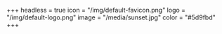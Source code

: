 +++
headless = true
icon = "/img/default-favicon.png"
logo = "/img/default-logo.png"
image = "/media/sunset.jpg"
color = "#5d9fbd"
+++
